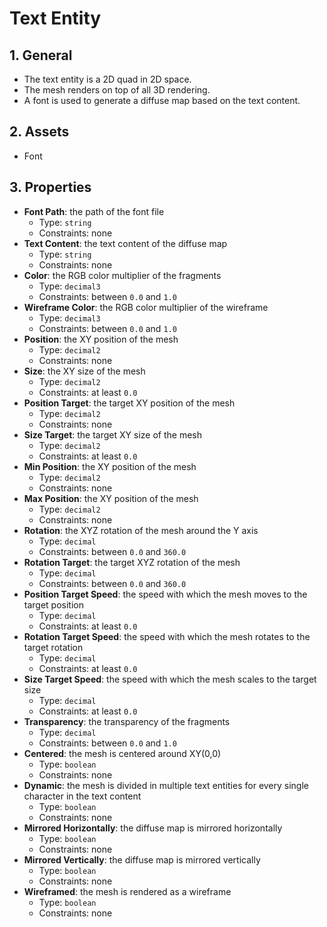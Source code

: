 # Text Entity

## 1. General

- The text entity is a 2D quad in 2D space.
- The mesh renders on top of all 3D rendering.
- A font is used to generate a diffuse map based on the text content.

## 2. Assets

- Font

## 3. Properties

- **Font Path**: the path of the font file
  - Type: `string`
  - Constraints: none
- **Text Content**: the text content of the diffuse map
  - Type: `string`
  - Constraints: none
- **Color**: the RGB color multiplier of the fragments
  - Type: `decimal3`
  - Constraints: between `0.0` and `1.0`
- **Wireframe Color**: the RGB color multiplier of the wireframe
  - Type: `decimal3`
  - Constraints: between `0.0` and `1.0`
- **Position**: the XY position of the mesh
  - Type: `decimal2`
  - Constraints: none
- **Size**: the XY size of the mesh
  - Type: `decimal2`
  - Constraints: at least `0.0`
- **Position Target**: the target XY position of the mesh
  - Type: `decimal2`
  - Constraints: none
- **Size Target**: the target XY size of the mesh
  - Type: `decimal2`
  - Constraints: at least `0.0`
- **Min Position**: the XY position of the mesh
  - Type: `decimal2`
  - Constraints: none
- **Max Position**: the XY position of the mesh
  - Type: `decimal2`
  - Constraints: none
- **Rotation**: the XYZ rotation of the mesh around the Y axis
  - Type: `decimal`
  - Constraints: between `0.0` and `360.0`
- **Rotation Target**: the target XYZ rotation of the mesh
  - Type: `decimal`
  - Constraints: between `0.0` and `360.0`
- **Position Target Speed**: the speed with which the mesh moves to the target position
  - Type: `decimal`
  - Constraints: at least `0.0`
- **Rotation Target Speed**: the speed with which the mesh rotates to the target rotation
  - Type: `decimal`
  - Constraints: at least `0.0`
- **Size Target Speed**: the speed with which the mesh scales to the target size
  - Type: `decimal`
  - Constraints: at least `0.0`
- **Transparency**: the transparency of the fragments
  - Type: `decimal`
  - Constraints: between `0.0` and `1.0`
- **Centered**: the mesh is centered around XY(0,0)
  - Type: `boolean`
  - Constraints: none
- **Dynamic**: the mesh is divided in multiple text entities for every single character in the text content
  - Type: `boolean`
  - Constraints: none
- **Mirrored Horizontally**: the diffuse map is mirrored horizontally
  - Type: `boolean`
  - Constraints: none
- **Mirrored Vertically**: the diffuse map is mirrored vertically
  - Type: `boolean`
  - Constraints: none
- **Wireframed**: the mesh is rendered as a wireframe
  - Type: `boolean`
  - Constraints: none
